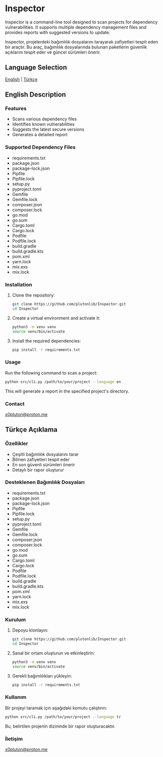
# Inspector

Inspector is a command-line tool designed to scan projects for dependency vulnerabilities. It supports multiple dependency management files and provides reports with suggested versions to update.

Inspector, projelerdeki bağımlılık dosyalarını tarayarak zafiyetleri tespit eden bir araçtır. Bu araç, bağımlılık dosyalarında bulunan paketlerin güvenlik açıklarını tespit eder ve güncel sürümleri önerir.

## Language Selection

[English](#english-description) | [Türkçe](#türkçe-açıklama)

## English Description

### Features

- Scans various dependency files
- Identifies known vulnerabilities
- Suggests the latest secure versions
- Generates a detailed report

### Supported Dependency Files

- requirements.txt
- package.json
- package-lock.json
- Pipfile
- Pipfile.lock
- setup.py
- pyproject.toml
- Gemfile
- Gemfile.lock
- composer.json
- composer.lock
- go.mod
- go.sum
- Cargo.toml
- Cargo.lock
- Podfile
- Podfile.lock
- build.gradle
- build.gradle.kts
- pom.xml
- yarn.lock
- mix.exs
- mix.lock

### Installation

1. Clone the repository:

   ```bash
   git clone https://github.com/plutonlib/Inspector.git
   cd Inspector
   ```

2. Create a virtual environment and activate it:

   ```bash
   python3 -m venv venv
   source venv/bin/activate
   ```

3. Install the required dependencies:

   ```bash
   pip install -r requirements.txt
   ```

### Usage

Run the following command to scan a project:

```bash
python src/cli.py /path/to/your/project --language en
```

This will generate a report in the specified project's directory.

### Contact

x0pluton@proton.me

## Türkçe Açıklama

### Özellikler

- Çeşitli bağımlılık dosyalarını tarar
- Bilinen zafiyetleri tespit eder
- En son güvenli sürümleri önerir
- Detaylı bir rapor oluşturur

### Desteklenen Bağımlılık Dosyaları

- requirements.txt
- package.json
- package-lock.json
- Pipfile
- Pipfile.lock
- setup.py
- pyproject.toml
- Gemfile
- Gemfile.lock
- composer.json
- composer.lock
- go.mod
- go.sum
- Cargo.toml
- Cargo.lock
- Podfile
- Podfile.lock
- build.gradle
- build.gradle.kts
- pom.xml
- yarn.lock
- mix.exs
- mix.lock

### Kurulum

1. Depoyu klonlayın:

   ```bash
   git clone https://github.com/plutonlib/Inspector.git
   cd Inspector
   ```

2. Sanal bir ortam oluşturun ve etkinleştirin:

   ```bash
   python3 -m venv venv
   source venv/bin/activate
   ```

3. Gerekli bağımlılıkları yükleyin:

   ```bash
   pip install -r requirements.txt
   ```

### Kullanım

Bir projeyi taramak için aşağıdaki komutu çalıştırın:

```bash
python src/cli.py /path/to/your/project --language tr
```

Bu, belirtilen projenin dizininde bir rapor oluşturacaktır.

### İletişim

x0pluton@proton.me